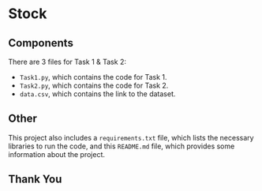 # Stock

## Components

There are 3 files for Task 1 & Task 2:
- `Task1.py`, which contains the code for Task 1.
- `Task2.py`, which contains the code for Task 2.
- `data.csv`, which contains the link to the dataset.

## Other

This project also includes a `requirements.txt` file, which lists the necessary libraries to run the code, and this `README.md` file, which provides some information about the project.

## Thank You